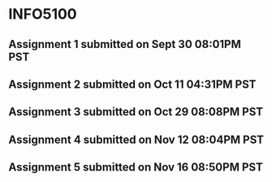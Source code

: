 # INFO5100

## Assignment 1 **submitted on Sept 30 08:01PM PST**

## Assignment 2 **submitted on Oct 11 04:31PM PST**

## Assignment 3 **submitted on Oct 29 08:08PM PST**

## Assignment 4 **submitted on Nov 12 08:04PM PST**

## Assignment 5 **submitted on Nov 16 08:50PM PST**
